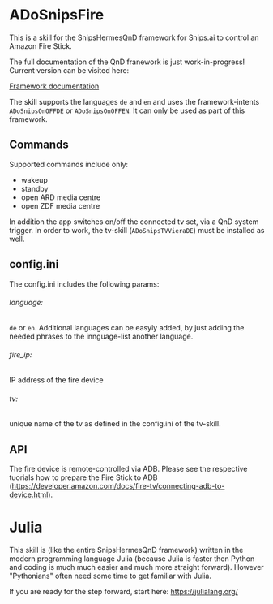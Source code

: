 # ADoSnipsFire

This is a skill for the SnipsHermesQnD framework for Snips.ai
to control an Amazon Fire Stick.

 The full documentation of the QnD franework is just work-in-progress!
 Current version can be visited here:

 [Framework documentation](https://andreasdominik.github.io/ADoSnipsQnD/dev)

 The skill supports the languages `de` and `en` and uses the
 framework-intents `ADoSnipsOnOFFDE` or `ADoSnipsOnOFFEN`. It can only be used as
 part of this framework.

## Commands

Supported commands include only:

* wakeup
* standby
* open ARD media centre
* open ZDF media centre

In addition the app switches on/off the connected tv set, via a QnD system trigger.
In order to work, the tv-skill (`ADoSnipsTVVieraDE`) must be installed as well.

## config.ini

The config.ini includes the following params:

###### language:
`de` or `en`. Additional languages can be easyly added, by just
            adding the needed phrases to the innguage-list another language.

###### fire_ip:
IP address of the fire device

###### tv:
unique name of the tv as defined in the config.ini of the tv-skill.


## API

The fire device is remote-controlled via ADB. Please see the respective tuorials
how to prepare the Fire Stick to ADB
(https://developer.amazon.com/docs/fire-tv/connecting-adb-to-device.html).

# Julia

This skill is (like the entire SnipsHermesQnD framework) written in the
modern programming language Julia (because Julia is faster
then Python and coding is much much easier and much more straight forward).
However "Pythonians" often need some time to get familiar with Julia.

If you are ready for the step forward, start here: https://julialang.org/
